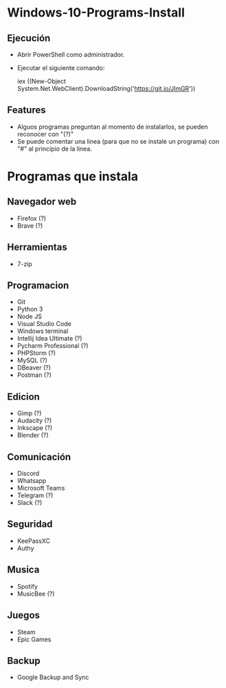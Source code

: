 # Windows-10-Programs-Install

 ## Ejecución

 - Abrir PowerShell como administrador.
 - Ejecutar el siguiente comando:

    iex ((New-Object System.Net.WebClient).DownloadString('https://git.io/JImGR'))

 
 ## Features

 - Alguos programas preguntan al momento de instalarlos, se pueden reconocer con "(?)"
 - Se puede comentar una linea (para que no se instale un programa) con "#" al principio de la linea.

# Programas que instala
 
 ## Navegador web
 - Firefox (?)
 - Brave (?)

 ## Herramientas
 - 7-zip

 ## Programacion
 - Git
 - Python 3
 - Node JS
 - Visual Studio Code
 - Windows terminal
 - Intellij Idea Ultimate (?)
 - Pycharm Professional (?)
 - PHPStorm (?)
 - MySQL (?) 
 - DBeaver (?)
 - Postman (?)

 ## Edicion
 - Gimp (?)
 - Audacity (?)
 - Inkscape (?)
 - Blender (?)

 ## Comunicación
 - Discord
 - Whatsapp
 - Microsoft Teams
 - Telegram (?)
 - Slack (?)

 ## Seguridad
 - KeePassXC
 - Authy

 ## Musica
 - Spotify
 - MusicBee (?)

 ## Juegos
 - Steam
 - Epic Games

 ## Backup
 - Google Backup and Sync